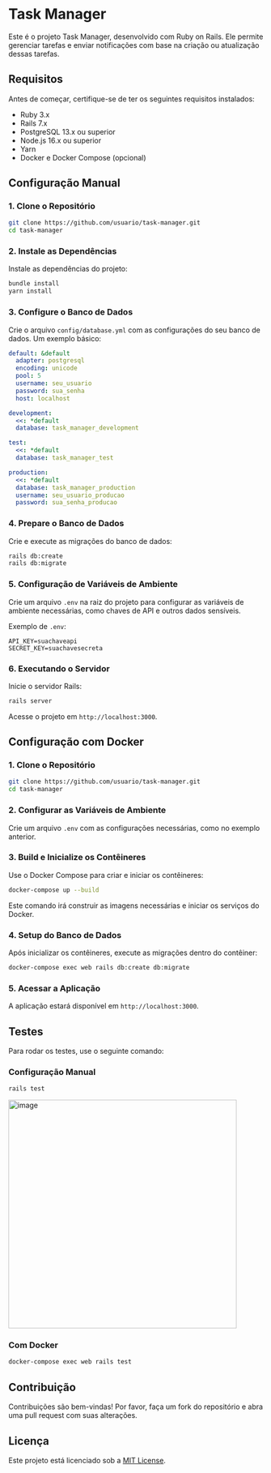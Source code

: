 # Task Manager

Este é o projeto Task Manager, desenvolvido com Ruby on Rails. Ele permite gerenciar tarefas e enviar notificações com base na criação ou atualização dessas tarefas.

## Requisitos

Antes de começar, certifique-se de ter os seguintes requisitos instalados:

- Ruby 3.x
- Rails 7.x
- PostgreSQL 13.x ou superior
- Node.js 16.x ou superior
- Yarn
- Docker e Docker Compose (opcional)

## Configuração Manual

### 1. Clone o Repositório

```bash
git clone https://github.com/usuario/task-manager.git
cd task-manager
```

### 2. Instale as Dependências

Instale as dependências do projeto:

```bash
bundle install
yarn install
```

### 3. Configure o Banco de Dados

Crie o arquivo `config/database.yml` com as configurações do seu banco de dados. Um exemplo básico:

```yaml
default: &default
  adapter: postgresql
  encoding: unicode
  pool: 5
  username: seu_usuario
  password: sua_senha
  host: localhost

development:
  <<: *default
  database: task_manager_development

test:
  <<: *default
  database: task_manager_test

production:
  <<: *default
  database: task_manager_production
  username: seu_usuario_producao
  password: sua_senha_producao
```

### 4. Prepare o Banco de Dados

Crie e execute as migrações do banco de dados:

```bash
rails db:create
rails db:migrate
```

### 5. Configuração de Variáveis de Ambiente

Crie um arquivo `.env` na raiz do projeto para configurar as variáveis de ambiente necessárias, como chaves de API e outros dados sensíveis.

Exemplo de `.env`:

```
API_KEY=suachaveapi
SECRET_KEY=suachavesecreta
```

### 6. Executando o Servidor

Inicie o servidor Rails:

```bash
rails server
```

Acesse o projeto em `http://localhost:3000`.

## Configuração com Docker

### 1. Clone o Repositório

```bash
git clone https://github.com/usuario/task-manager.git
cd task-manager
```

### 2. Configurar as Variáveis de Ambiente

Crie um arquivo `.env` com as configurações necessárias, como no exemplo anterior.

### 3. Build e Inicialize os Contêineres

Use o Docker Compose para criar e iniciar os contêineres:

```bash
docker-compose up --build
```

Este comando irá construir as imagens necessárias e iniciar os serviços do Docker.

### 4. Setup do Banco de Dados

Após inicializar os contêineres, execute as migrações dentro do contêiner:

```bash
docker-compose exec web rails db:create db:migrate
```

### 5. Acessar a Aplicação

A aplicação estará disponível em `http://localhost:3000`.

## Testes

Para rodar os testes, use o seguinte comando:

### Configuração Manual

```bash
rails test
```

<img width="451" alt="image" src="https://github.com/user-attachments/assets/60f34f1b-d2da-4944-ad97-87837d27c98c">


### Com Docker

```bash
docker-compose exec web rails test
```

## Contribuição

Contribuições são bem-vindas! Por favor, faça um fork do repositório e abra uma pull request com suas alterações.

## Licença

Este projeto está licenciado sob a [MIT License](LICENSE).

